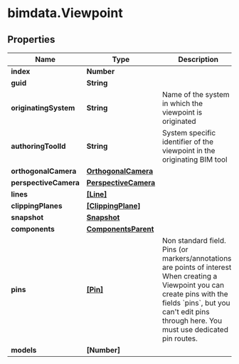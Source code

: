 # bimdata.Viewpoint

## Properties

Name | Type | Description | Notes
------------ | ------------- | ------------- | -------------
**index** | **Number** |  | [optional] 
**guid** | **String** |  | [optional] 
**originatingSystem** | **String** | Name of the system in which the viewpoint is originated | [optional] 
**authoringToolId** | **String** | System specific identifier of the viewpoint in the originating BIM tool | [optional] 
**orthogonalCamera** | [**OrthogonalCamera**](OrthogonalCamera.md) |  | [optional] 
**perspectiveCamera** | [**PerspectiveCamera**](PerspectiveCamera.md) |  | [optional] 
**lines** | [**[Line]**](Line.md) |  | [optional] 
**clippingPlanes** | [**[ClippingPlane]**](ClippingPlane.md) |  | [optional] 
**snapshot** | [**Snapshot**](Snapshot.md) |  | [optional] 
**components** | [**ComponentsParent**](ComponentsParent.md) |  | [optional] 
**pins** | [**[Pin]**](Pin.md) | Non standard field. Pins (or markers/annotations) are points of interest. When creating a Viewpoint you can create pins with the fields &#x60;pins&#x60;, but you can&#39;t edit pins through here. You must use dedicated pin routes. | [optional] 
**models** | **[Number]** |  | [optional] 


